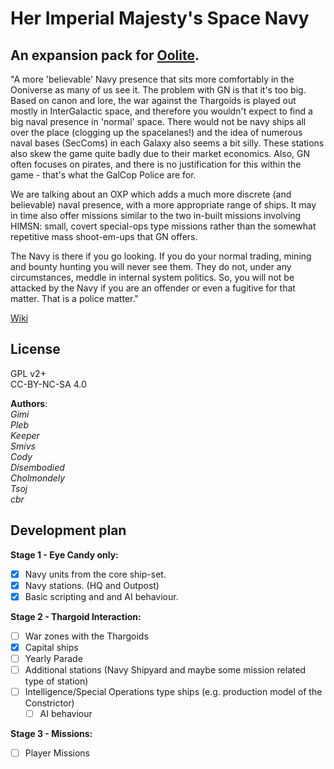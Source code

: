 # Her Imperial Majesty's Space Navy

## An expansion pack for [Oolite](http://www.oolite.org/).

"A more 'believable' Navy presence that sits more comfortably in the Ooniverse as many of us see it. The problem with GN is that it's too big. Based on canon and lore, the war against the Thargoids is played out mostly in InterGalactic space, and therefore you wouldn't expect to find a big naval presence in 'normal' space. There would not be navy ships all over the place (clogging up the spacelanes!) and the idea of numerous naval bases (SecComs) in each Galaxy also seems a bit silly. These stations also skew the game quite badly due to their market economics. Also, GN often focuses on pirates, and there is no justification for this within the game - that's what the GalCop Police are for.

We are talking about an OXP which adds a much more discrete (and believable) naval presence, with a more appropriate range of ships. It may in time also offer missions similar to the two in-built missions involving HIMSN: small, covert special-ops type missions rather than the somewhat repetitive mass shoot-em-ups that GN offers.

The Navy is there if you go looking. If you do your normal trading, mining and bounty hunting you will never see them. They do not, under any circumstances, meddle in internal system politics. So, you will not be attacked by the Navy if you are an offender or even a fugitive for that matter. That is a police matter."

[Wiki](http://wiki.alioth.net/index.php/Her_Imperial_Majesty%27s_Space_Navy)


## License
GPL v2+  
CC-BY-NC-SA 4.0

**Authors**:  
*Gimi  
Pleb  
Keeper  
Smivs  
Cody  
Disembodied  
Cholmondely  
Tsoj  
cbr*

## Development plan

**Stage 1 - Eye Candy only:**
- [x] Navy units from the core ship-set.
- [x] Navy stations. (HQ and Outpost)
- [x] Basic scripting and and AI behaviour.

**Stage 2 - Thargoid Interaction:**
- [ ] War zones with the Thargoids
- [x] Capital ships
- [ ] Yearly Parade
- [ ] Additional stations (Navy Shipyard and maybe some mission related type of station)
- [ ] Intelligence/Special Operations type ships (e.g. production model of the Constrictor)
    - [ ] AI behaviour

**Stage 3 - Missions:**
- [ ] Player Missions
  
